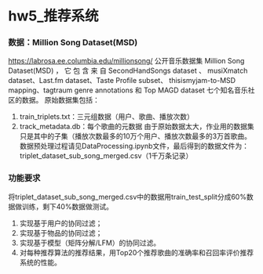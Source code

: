 # hw5_推荐系统


### 数据：Million Song Dataset(MSD)


 https://labrosa.ee.columbia.edu/millionsong/
 公开音乐数据集 Million Song Dataset(MSD) ， 它 包 含 来 自 SecondHandSongs dataset 、 musiXmatch dataset、Last.fm dataset、Taste Profile subset、 thisismyjam-to-MSD mapping、tagtraum genre annotations 和 Top MAGD dataset 七个知名音乐社区的数据。
原始数据集包括：
1.	train_triplets.txt：三元组数据（用户、歌曲、播放次数）
2.	track_metadata.db：每个歌曲的元数据
由于原始数据太大，作业用的数据集只是其中的子集（播放次数最多的10万个用户、播放次数最多的3万首歌曲。
数据预处理过程请见DataProcessing.ipynb文件，最后得到的数据文件为：triplet_dataset_sub_song_merged.csv（1千万条记录）

### 功能要求


将triplet_dataset_sub_song_merged.csv中的数据用train_test_split分成60%数据做训练，剩下40%数据做测试。
1.	实现基于用户的协同过滤； 
2.	实现基于物品的协同过滤；
3.	实现基于模型（矩阵分解/LFM）的协同过滤。
4.	对每种推荐算法的推荐结果，用Top20个推荐歌曲的准确率和召回率评价推荐系统的性能。


